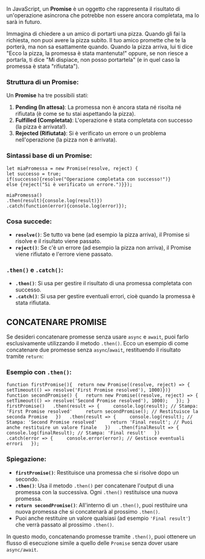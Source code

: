 In JavaScript, un **Promise** è un oggetto che rappresenta il risultato di un'operazione asincrona che potrebbe non essere ancora completata, ma lo sarà in futuro.

Immagina di chiedere a un amico di portarti una pizza. Quando gli fai la richiesta, non puoi avere la pizza subito. Il tuo amico promette che te la porterà, ma non sa esattamente quando. Quando la pizza arriva, lui ti dice "Ecco la pizza, la promessa è stata mantenuta!" oppure, se non riesce a portarla, ti dice "Mi dispiace, non posso portartela" (e in quel caso la promessa è stata "rifiutata").

### Struttura di un Promise:

Un **Promise** ha tre possibili stati:

1. **Pending (In attesa)**: La promessa non è ancora stata né risolta né rifiutata (è come se tu stai aspettando la pizza).
2. **Fulfilled (Completata)**: L'operazione è stata completata con successo (la pizza è arrivata!).
3. **Rejected (Rifiutata)**: Si è verificato un errore o un problema nell'operazione (la pizza non è arrivata).

### Sintassi base di un Promise:
```
let miaPromessa = new Promise(resolve, reject) {      
let successo = true; 
if(successo){resolve("Operazione completata con successo!")} 
else {reject("Si è verificato un errore.")}}); 

miaPromessa()
.then(result){console.log(result)})
.catch(function(error){console.log(error)});
```

### Cosa succede:

- **`resolve()`**: Se tutto va bene (ad esempio la pizza arriva), il Promise si risolve e il risultato viene passato.
- **`reject()`**: Se c'è un errore (ad esempio la pizza non arriva), il Promise viene rifiutato e l'errore viene passato.

### `.then()` e `.catch()`:

- **`.then()`**: Si usa per gestire il risultato di una promessa completata con successo.
- **`.catch()`**: Si usa per gestire eventuali errori, cioè quando la promessa è stata rifiutata.


## **CONCATENARE PROMISE**

Se desideri concatenare promesse senza usare `async` e `await`, puoi farlo esclusivamente utilizzando il metodo `.then()`. Ecco un esempio di come concatenare due promesse senza `async`/`await`, restituendo il risultato tramite `return`:

### Esempio con `.then()`:

`function firstPromise(){ 
return new Promise((resolve, reject) => { 
setTimeout(() => resolve('First Promise resolved'), 1000)})}  
function secondPromise() {   return new Promise((resolve, reject) => {     setTimeout(() => resolve('Second Promise resolved'), 1000);   }); }  firstPromise()   .then(result => {     console.log(result); // Stampa: 'First Promise resolved'     return secondPromise(); // Restituisce la seconda Promise   })   .then(result => {     console.log(result); // Stampa: 'Second Promise resolved'     return 'Final result'; // Puoi anche restituire un valore finale   })   .then(finalResult => {     console.log(finalResult); // Stampa: 'Final result'   })   .catch(error => {     console.error(error); // Gestisce eventuali errori   });`

### Spiegazione:

- **`firstPromise()`**: Restituisce una promessa che si risolve dopo un secondo.
- **`.then()`**: Usa il metodo `.then()` per concatenare l'output di una promessa con la successiva. Ogni `.then()` restituisce una nuova promessa.
- **`return secondPromise()`**: All'interno di un `.then()`, puoi restituire una nuova promessa che si concatenarà al prossimo `.then()`.
- Puoi anche restituire un valore qualsiasi (ad esempio `'Final result'`) che verrà passato al prossimo `.then()`.

In questo modo, concatenando promesse tramite `.then()`, puoi ottenere un flusso di esecuzione simile a quello delle `Promise` senza dover usare `async/await`.